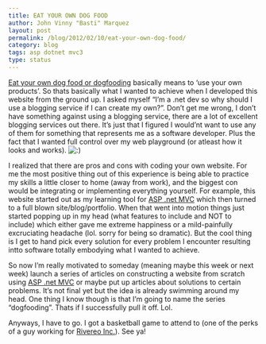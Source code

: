 ```yaml
---
title: EAT YOUR OWN DOG FOOD
author: John Vinny "Basti" Marquez
layout: post
permalink: /blog/2012/02/10/eat-your-own-dog-food/
category: blog
tags: asp dotnet mvc3
type: status
---
```

<a href="http://en.wikipedia.org/wiki/Eating_your_own_dog_food" target="_blank">Eat your own dog food or dogfooding</a> basically means to &#8216;use your own products&#8217;. So thats basically what I wanted to achieve when I developed this website from the ground up. I asked myself &#8220;I&#8217;m a .net dev so why should I use a blogging service if I can create my own?&#8221;. Don&#8217;t get me wrong, I don&#8217;t have something against using a blogging service, there are a lot of excellent blogging services out there. It&#8217;s just that I figured I would&#8217;nt want to use any of them for something that represents me as a software developer. Plus the fact that I wanted full control over my web playground (or atleast how it looks and works). <img src="http://johnvinnymarquez.net/wp-includes/images/smilies/icon_smile.gif" alt=":)" class="wp-smiley" /> 

I realized that there are pros and cons with coding your own website. For me the most positive thing out of this experience is being able to practice my skills a little closer to home (away from work), and the biggest con would be integrating or implementing everything yourself. For example, this website started out as my learning tool for <a href="http://www.asp.net/mvc/mvc3" target="_blank">ASP .net MVC</a> which then turned to a full blown site/blog/portfolio. When that went into motion things just started popping up in my head (what features to include and NOT to include) which either gave me extreme happiness or a mild-painfully excruciating headache (lol. sorry for being so dramatic). But the cool thing is I get to hand pick every solution for every problem I encounter resulting intto software totally embodying what I wanted to achieve.

So now I&#8217;m really motivated to someday (meaning maybe this week or next week) launch a series of articles on constructing a website from scratch using <a href="http://www.asp.net/mvc/mvc3" target="_blank">ASP .net MVC</a> or maybe put up articles about solutions to certain problems. It&#8217;s not final yet but the idea is already swimming around my head. One thing I know though is that I&#8217;m going to name the series &#8220;dogfooding&#8221;. Thats if I successfully pull it off. Lol.

Anyways, I have to go. I got a basketball game to attend to (one of the perks of a guy working for <a href="http://www.rivereo.com/" target="_blank">Rivereo Inc.</a>). See ya!